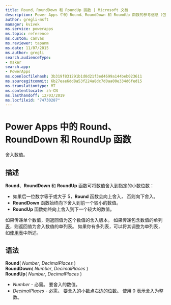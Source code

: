 ```yaml
---
title: Round、RoundDown 和 RoundUp 函数 | Microsoft 文档
description: Power Apps 中的 Round、RoundDown 和 RoundUp 函数的参考信息（包括语法）
author: gregli-msft
manager: kvivek
ms.service: powerapps
ms.topic: reference
ms.custom: canvas
ms.reviewer: tapanm
ms.date: 11/07/2015
ms.author: gregli
search.audienceType:
- maker
search.app:
- PowerApps
ms.openlocfilehash: 3b319f831291b1d0d21f3ed4699a144beb023611
ms.sourcegitcommit: 6b27eae6dd8a53f224a8dc7d0aa00e334d6fed15
ms.translationtype: MT
ms.contentlocale: zh-CN
ms.lasthandoff: 12/03/2019
ms.locfileid: "74730287"
---
```

# <a name="round-rounddown-and-roundup-functions-in-power-apps"></a>Power Apps 中的 Round、RoundDown 和 RoundUp 函数
舍入数值。

## <a name="description"></a>描述
**Round**、**RoundDown** 和 **RoundUp** 函数可将数值舍入到指定的小数位数：

* 如果后一位数字等于或大于 5，**Round** 函数会向上舍入， 否则向下舍入。
* **RoundDown** 函数始终向下舍入到前一个较小的数值。
* **RoundUp** 函数始终向上舍入到下一个较大的数值。

如果传递单个数值，则返回值为这个数值的舍入版本。  如果传递包含数值的单列[表](../working-with-tables.md)，则返回值为舍入数值的单列表。 如果你有多列表，可以将其调整为单列表，如[使用表](../working-with-tables.md)中所述。

## <a name="syntax"></a>语法
**Round**( *Number*, *DecimalPlaces* )<br>**RoundDown**( *Number*, *DecimalPlaces* )<br>**RoundUp**( *Number*, *DecimalPlaces* )

* *Number* - 必需。 要舍入的数值。
* *DecimalPlaces* - 必需。  要舍入的小数点右边的位数。  使用 0 表示舍入为整数。  

